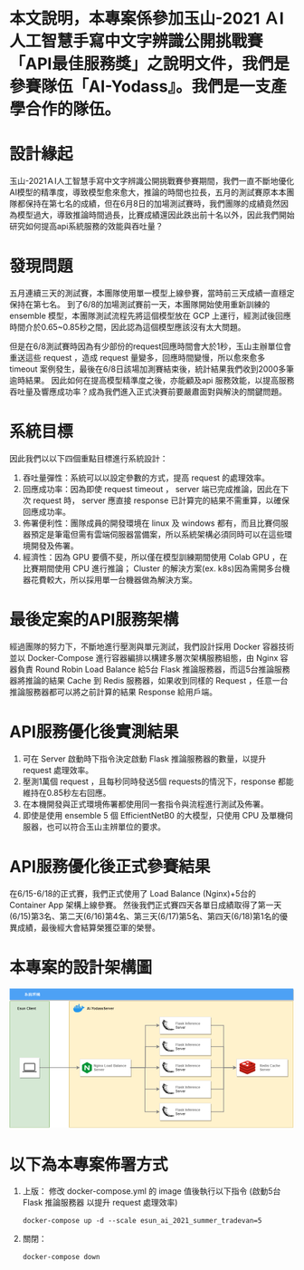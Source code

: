 # 本文說明，本專案係參加玉山-2021 ＡI人工智慧手寫中文字辨識公開挑戰賽「API最佳服務獎」之說明文件，我們是參賽隊伍「AI-Yodass』。我們是一支產學合作的隊伍。

# 設計緣起

玉山-2021ＡI人工智慧手寫中文字辨識公開挑戰賽參賽期間，我們一直不斷地優化AI模型的精準度，導致模型愈來愈大，推論的時間也拉長，五月的測試賽原本本團隊都保持在第七名的成績，但在6月8日的加場測試賽時，我們團隊的成績竟然因為模型過大，導致推論時間過長，比賽成績還因此跌出前十名以外，因此我們開始研究如何提高api系統服務的效能與吞吐量？

# 發現問題

五月連續三天的測試賽，本團隊使用單一模型上線參賽，當時前三天成績一直穩定保持在第七名。
到了6/8的加場測試賽前一天，本團隊開始使用重新訓練的 ensemble 模型，本團隊測試流程先將這個模型放在 GCP 上運行，經測試後回應時間介於0.65~0.85秒之間，因此認為這個模型應該沒有太大問題。

但是在6/8測試賽時因為有少部份的request回應時間會大於1秒，玉山主辦單位會重送這些 request ，造成 request 量變多，回應時間變慢，所以愈來愈多 timeout 案例發生，最後在6/8日該場加測賽結束後，統計結果我們收到2000多筆逾時結果。
因此如何在提高模型精準度之後，亦能顧及api 服務效能，以提高服務吞吐量及響應成功率？成為我們進入正式決賽前要嚴肅面對與解決的關鍵問題。

# 系統目標

因此我們以以下四個重點目標進行系統設計：  
1. 吞吐量彈性：系統可以以設定參數的方式，提高 request 的處理效率。  
2. 回應成功率：因為即使 request timeout ， server 端已完成推論，因此在下次 request 時， server 應直接 response 已計算完的結果不需重算，以確保回應成功率。  
3. 佈署便利性：團隊成員的開發環境在 linux 及 windows 都有，而且比賽伺服器預定是筆電但需有雲端伺服器當備案，所以系統架構必須同時可以在這些環境開發及佈署。  
4. 經濟性：因為 GPU 要價不斐，所以僅在模型訓練期間使用 Colab GPU ，在比賽期間使用 CPU 進行推論； Cluster 的解決方案(ex. k8s)因為需開多台機器花費較大，所以採用單一台機器做為解決方案。  

# 最後定案的API服務架構

經過團隊的努力下，不斷地進行壓測與單元測試，我們設計採用 Docker 容器技術並以 Docker-Compose 進行容器編排以構建多層次架構服務組態，由 Nginx 容器負責 Round Robin Load Balance 給5台 Flask 推論服務器，而這5台推論服務器將推論的結果 Cache 到 Redis 服務器，如果收到同樣的 Request ，任意一台推論服務器都可以將之前計算的結果 Response 給用戶端。

# API服務優化後實測結果

1. 可在 Server 啟動時下指令決定啟動 Flask 推論服務器的數量，以提升 request 處理效率。
2. 壓測1萬個 request ，且每秒同時發送5個 requests的情況下，response 都能維持在0.85秒左右回應。
3. 在本機開發與正式環境佈署都使用同一套指令與流程進行測試及佈署。
4. 即使是使用 ensemble 5 個 EfficientNetB0 的大模型，只使用 CPU 及單機伺服器，也可以符合玉山主辨單位的要求。

# API服務優化後正式參賽結果

在6/15-6/18的正式賽，我們正式使用了 Load Balance (Nginx)+5台的 Container App 架構上線參賽。 然後我們正式賽四天各單日成績取得了第一天(6/15)第3名、第二天(6/16)第4名、第三天(6/17)第5名、第四天(6/18)第1名的優異成績，最後經大會結算榮獲亞軍的榮譽。

# 本專案的設計架構圖

![](assets/系統架構.png)

# 以下為本專案佈署方式
1. 上版： 修改 docker-compose.yml 的 image 值後執行以下指令 (啟動5台 Flask 推論服務器 以提升 request 處理效率)

       docker-compose up -d --scale esun_ai_2021_summer_tradevan=5 
2. 關閉： 

       docker-compose down


